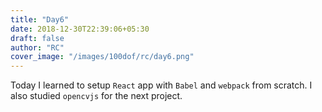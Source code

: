```yaml
---
title: "Day6"
date: 2018-12-30T22:39:06+05:30
draft: false
author: "RC"
cover_image: "/images/100dof/rc/day6.png"
---
```


Today I learned to setup `React` app with `Babel` and `webpack` from scratch. I also studied `opencvjs` for the next project. 

